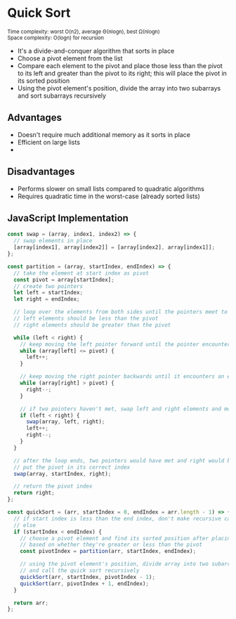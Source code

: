 # Quick Sort

<small>Time complexity: worst O(n2), average Θ(nlogn), best Ω(nlogn)</small><br/>
<small>Space complexity: O(logn) for recursion</small>

- It's a divide-and-conquer algorithm that sorts in place
- Choose a pivot element from the list
- Compare each element to the pivot and place those less than the pivot to its left and greater than the pivot to its right; this will place the pivot in its sorted position
- Using the pivot element's position, divide the array into two subarrays and sort subarrays recursively

## Advantages

- Doesn't require much additional memory as it sorts in place
- Efficient on large lists
-

## Disadvantages

- Performs slower on small lists compared to quadratic algorithms
- Requires quadratic time in the worst-case (already sorted lists)

## JavaScript Implementation

```javascript
const swap = (array, index1, index2) => {
  // swap elements in place
  [array[index1], array[index2]] = [array[index2], array[index1]];
};

const partition = (array, startIndex, endIndex) => {
  // take the element at start index as pivot
  const pivot = array[startIndex];
  // create two pointers
  let left = startIndex;
  let right = endIndex;

  // loop over the elements from both sides until the pointers meet to find the sorted position of the pivot
  // left elements should be less than the pivot
  // right elements should be greater than the pivot

  while (left < right) {
    // keep moving the left pointer forward until the pointer encounters an element greater than the pivot
    while (array[left] <= pivot) {
      left++;
    }

    // keep moving the right pointer backwards until it encounters an element less than the pivot
    while (array[right] > pivot) {
      right--;
    }

    // if two pointers haven't met, swap left and right elements and move both pointers
    if (left < right) {
      swap(array, left, right);
      left++;
      right--;
    }
  }

  // after the loop ends, two pointers would have met and right would be the sorted position of the pivot
  // put the pivot in its correct index
  swap(array, startIndex, right);

  // return the pivot index
  return right;
};

const quickSort = (arr, startIndex = 0, endIndex = arr.length - 1) => {
  // if start index is less than the end index, don't make recursive calls (base case)
  // else
  if (startIndex < endIndex) {
    // choose a pivot element and find its sorted position after placing elements to its right or left
    // based on whether they're greater or less than the pivot
    const pivotIndex = partition(arr, startIndex, endIndex);

    // using the pivot element's position, divide array into two subarrays
    // and call the quick sort recursively
    quickSort(arr, startIndex, pivotIndex - 1);
    quickSort(arr, pivotIndex + 1, endIndex);
  }

  return arr;
};
```
